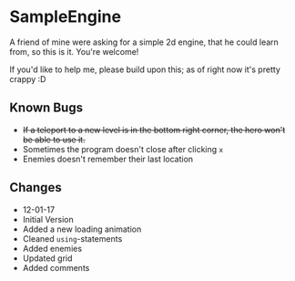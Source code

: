 # SampleEngine
A friend of mine were asking for a simple 2d engine, that he could learn from, so this is it. You're welcome!

If you'd like to help me, please build upon this; as of right now it's pretty crappy :D

## Known Bugs
 * ~~If a teleport to a new level is in the bottom right corner, the hero won't be able to use it.~~
 * Sometimes the program doesn't close after clicking `x`
 * Enemies doesn't remember their last location

## Changes
 * 12-01-17
  * Initial Version
  * Added a new loading animation
  * Cleaned `using`-statements
  * Added enemies
  * Updated grid
  *	Added comments
